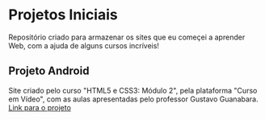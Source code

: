 # Projetos Iniciais

Repositório criado para armazenar os sites que eu começei a aprender Web, com a ajuda de alguns cursos incríveis!

## Projeto Android
Site criado pelo curso "HTML5 e CSS3: Módulo 2", pela plataforma "Curso em Vídeo", com as aulas apresentadas pelo professor Gustavo Guanabara.
<a href="https://gustavohcamargo.github.io/projeto-android-cev/">Link para o projeto</a>
 
